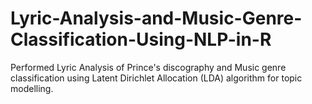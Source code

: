 # Lyric-Analysis-and-Music-Genre-Classification-Using-NLP-in-R
Performed Lyric Analysis of Prince's discography and Music genre classification using Latent Dirichlet Allocation (LDA) algorithm for topic modelling.
